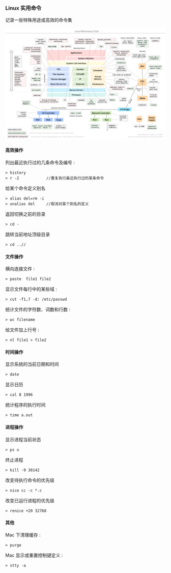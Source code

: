 ### Linux 实用命令

记录一些特殊用途或高效的命令集

![](../images/linux_perf_tools_full.png)

#### 高效操作

列出最近执行过的几条命令及编号  :

    > history
    > r -2            //重复执行最近执行过的某条命令   

给某个命令定义别名  
    
    > alias del=rm -i
    > unalias del     //取消对某个别名的定义

返回切换之前的目录

    > cd -

跳转当前地址顶级目录

    > cd ..//

#### 文件操作

横向连接文件 : 
    
    > paste  file1 file2

显示文件每行中的某些域 : 

    > cut -f1,7 -d: /etc/passwd

统计文件的字符数、词数和行数 : 

    > wc filename

给文件加上行号 : 

    > nl file1 > file2 

#### 时间操作

显示系统的当前日期和时间  

    > date

显示日历  

    > cal 8 1996

统计程序的执行时间  

    > time a.out 

#### 进程操作
显示进程当前状态  
    
    > ps u
终止进程  

    > kill -9 30142

改变待执行命令的优先级  

    > nice cc -c *.c

改变已运行进程的优先级  

    > renice +20 32768 

#### 其他

Mac 下清理缓存 : 

    > purge

Mac 显示或重置控制键定义 :

    > stty -a 
